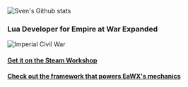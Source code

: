 <!--
**SvenMarcus/SvenMarcus** is a ✨ _special_ ✨ repository because its `README.md` (this file) appears on your GitHub profile.

Here are some ideas to get you started:

- 🔭 I’m currently working on ...
- 🌱 I’m currently learning ...
- 👯 I’m looking to collaborate on ...
- 🤔 I’m looking for help with ...
- 💬 Ask me about ...
- 📫 How to reach me: ...
- 😄 Pronouns: ...
- ⚡ Fun fact: ...
-->

![Sven's Github stats](https://github-readme-stats.vercel.app/api?username=SvenMarcus&show_icons=true&theme=react)


### Lua Developer for Empire at War Expanded
![Imperial Civil War](https://media.discordapp.net/attachments/312295205959368705/666303865091653644/eawx_tr_steel2.png)
#### [Get it on the Steam Workshop](https://steamcommunity.com/sharedfiles/filedetails/?id=1125571106)

#### [Check out the framework that powers EaWX's mechanics](https://github.com/SvenMarcus/deepcore-standalone)
